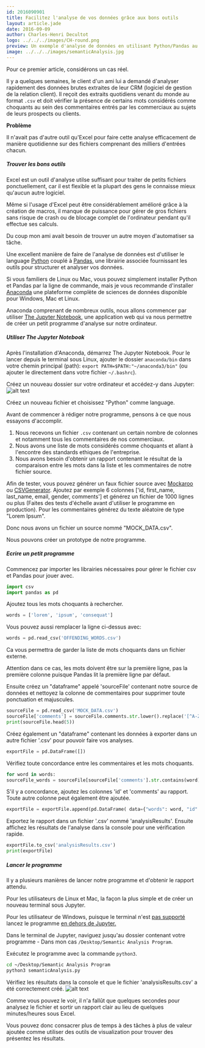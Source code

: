 ```yaml
---
id: 2016090901
title: Facilitez l'analyse de vos données grâce aux bons outils
layout: article.jade
date: 2016-09-09
author: Charles-Henri Decultot
logo: ../../../images/CH-round.png
preview: Un exemple d'analyse de données en utilisant Python/Pandas au lieu d'Excel sur de larges échantillons de données. Gagnez du temps pour extraire plus de valeur de vos données.
image: ../../../images/semanticAnalysis.jpg
---
```


 Pour ce premier article, considérons un cas réel.

Il y a quelques semaines, le client d'un ami lui a demandé d'analyser rapidement des données brutes extraites de leur CRM (logiciel de gestion de la relation client).
Il reçoit des extraits quotidiens venant du monde au format `.csv` et doit vérifier la présence de certains mots considérés comme choquants au sein des commentaires entrés par les commerciaux au sujets de leurs prospects ou clients.

**Problème**

Il n'avait pas d'autre outil qu'Excel pour faire cette analyse efficacement de manière quotidienne sur des fichiers comprenant des milliers d'entrées chacun.

##### Trouver les bons outils

Excel est un outil d'analyse utilse suffisant pour traiter de petits fichiers ponctuellement, car il est flexible et la plupart des gens le connaisse mieux qu'aucun autre logiciel.

Même si l'usage d'Excel peut être considérablement amélioré grâce à la création de macros, il  manque de puissance pour gérer de gros fichiers sans risque de crash ou de blocage complet de l'ordinateur pendant qu'il effectue ses calculs.

Du coup mon ami avait besoin de trouver un autre moyen d'automatiser sa tâche.

Une excellent manière de faire de l'analyse de données est d'utiliser le language [Python](https://www.python.org/) couplé à [Pandas](http://pandas.pydata.org/), une librairie associée fournissant les outils pour structurer et analyser vos données.

Si vous familiers de Linux ou Mac, vous pouvez simplement installer Python et Pandas par la ligne de commande, mais je vous recommande d'installer [Anaconda](https://www.continuum.io/anaconda-overview) une plateforme complète de sciences de données disponible pour Windows, Mac et Linux.

Anaconda comprenant de nombreux outils, nous allons commencer par utiliser [The Jupyter Notebook](http://jupyter.org/), une application web qui va nous permettre de créer un petit programme d'analyse sur notre ordinateur.

##### Utiliser The Jupyter Notebook

Après l'installation d'Anaconda, démarrez The Jupyter Notebook.
Pour le lancer depuis le terminal sous Linux, ajouter le dossier `anaconda/bin` dans votre chemin principal (path): `export PATH=$PATH:"~/anaconda3/bin"` (ou ajouter le directement dans votre fichier `~/.bashrc`).

Créez un nouveau dossier sur votre ordinateur et accédez-y dans Jupyter:
![alt text](../../../images/20160909-Jupyter.png "My program folder")

Créez un nouveau fichier et choisissez "Python" comme language.

Avant de commencer à rédiger notre programme, pensons à ce que nous essayons d'accomplir.
  1. Nous recevons un fichier `.csv` contenant un certain nombre de colonnes et notamment tous les commentaires de nos commerciaux.
  2. Nous avons une liste de mots considérés comme choquants et allant à l'encontre des standards ethiques de l'entreprise.
  3. Nous avons besoin d'obtenir un rapport contenant le résultat de la comparaison entre les mots dans la liste et les commentaires de notre fichier source.

Afin de tester, vous pouvez générer un faux fichier source avec [Mockaroo](https://www.mockaroo.com/) ou [CSVGenerator](http://www.csvgenerator.com/).
Ajoutez par exemple 6 colonnes ['id, first_name, last_name, email, gender, comments'] et générez un fichier de 1000 lignes ou plus (Faites des tests d'échelle avant d'utiliser le programme en production). Pour les commentaires générez du texte aléatoire de type "Lorem Ipsum".

Donc nous avons un fichier un source nommé "MOCK_DATA.csv".

Nous pouvons créer un prototype de notre programme.

##### Ecrire un petit programme

Commencez par importer les librairies nécessaires pour gérer le fichier csv et Pandas pour jouer avec.
``` python
import csv
import pandas as pd
```

Ajoutez tous les mots choquants à rechercher.
``` python
words = ['lorem', 'ipsum', 'consequat']
```

Vous pouvez aussi remplacer la ligne ci-dessus avec:
``` python
words = pd.read_csv('OFFENDING_WORDS.csv')
```
Ca vous permettra de garder la liste de mots choquants dans un fichier externe.

Attention dans ce cas, les mots doivent être sur la première ligne, pas la première colonne puisque Pandas lit la première ligne par défaut.


Ensuite créez un "dataframe" appelé 'sourceFile' contenant notre source de données et nettoyez la colonne de commentaires pour supprimer toute ponctuation et majuscules.
``` python
sourceFile = pd.read_csv('MOCK_DATA.csv')
sourceFile['comments'] = sourceFile.comments.str.lower().replace('[^A-Za-z0-9]+',' ', regex=True)
print(sourceFile.head(5))
```
Créez également un "dataframe" contenant les données à exporter dans un autre fichier '.csv' pour pouvoir faire vos analyses.
``` python
exportFile = pd.DataFrame([])
```
Vérifiez toute concordance entre les commentaires et les mots choquants.
``` python
for word in words:
sourceFile_words = sourceFile[sourceFile['comments'].str.contains(word)]
```

S'il y a concordance, ajoutez les colonnes 'id' et 'comments' au rapport.
Toute autre colonne peut également être ajoutée.
``` python
exportFile = exportFile.append(pd.DataFrame( data={"words": word, "id": sourceFile_words['id'], "comments": sourceFile_words['comments']}))
```

Exportez le rapport dans un fichier '.csv' nommé 'analysisResults'.
Ensuite affichez les résultats de l'analyse dans la console pour une vérification rapide.
``` python
exportFile.to_csv('analysisResults.csv')
print(exportFile)
```

##### Lancer le programme

Il y a plusieurs manières de lancer notre programme et d'obtenir le rapport attendu.

Pour les utilisateurs de Linux et Mac, la façon la plus simple et de créer un nouveau terminal sous Jupyter.

Pour les utilisateur de Windows, puisque le terminal n'est [pas supporté](https://github.com/jupyter/notebook/issues/172) lancez le programme [en dehors de Jupyter.](http://pythoncentral.io/execute-python-script-file-shell/)

Dans le terminal de Jupyter, naviguez jusqu'au dossier contenant votre programme - Dans mon cas `/Desktop/Semantic Analysis Program`.

Exécutez le programme avec la commande `python3`.

```bash
cd ~/Desktop/Semantic Analysis Program
python3 semanticAnalysis.py
```

Vérifiez les résultats dans la console et que le fichier 'analysisResults.csv' a été correctement créé.
![alt text](../../../images/20160909-jupyter2.png "Jupyter Terminal")

Comme vous pouvez le voir, il n'a fallût que quelques secondes pour analysez le fichier et sortir un rapport clair au lieu de quelques minutes/heures sous Excel.

Vous pouvez donc consacrer plus de temps à des tâches à plus de valeur ajoutée comme utiliser des outils de visualization pour trouver des présentez les résultats.
